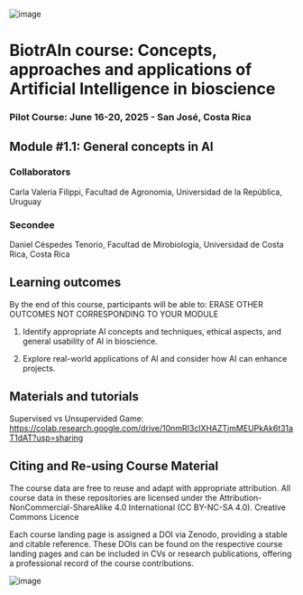 ![image](https://github.com/user-attachments/assets/c8f408d4-3f11-4c67-a3b6-7c4442f410e3)

# BiotrAIn course: Concepts, approaches and applications of Artificial Intelligence in bioscience

### Pilot Course: June 16-20, 2025 - San José, Costa Rica

## Module #1.1: General concepts in AI 

### Collaborators

Carla Valeria Filippi, Facultad de Agronomia, Universidad de la República, Uruguay

### Secondee

Daniel Céspedes Tenorio, Facultad de Mirobiología, Universidad de Costa Rica, Costa Rica

## Learning outcomes
By the end of this course, participants will be able to: ERASE OTHER OUTCOMES NOT CORRESPONDING TO YOUR MODULE

1. Identify appropriate AI concepts and techniques, ethical aspects, and general usability of AI in bioscience. 

2. Explore real-world applications of AI and consider how AI can enhance projects. 

## Materials and tutorials

Supervised vs Unsupervided Game: https://colab.research.google.com/drive/10nmRI3clXHAZTjmMEUPkAk6t31aT1dAT?usp=sharing

## Citing and Re-using Course Material
The course data are free to reuse and adapt with appropriate attribution. All course data in these repositories are licensed under the Attribution-NonCommercial-ShareAlike 4.0 International (CC BY-NC-SA 4.0). Creative Commons Licence

Each course landing page is assigned a DOI via Zenodo, providing a stable and citable reference. These DOIs can be found on the respective course landing pages and can be included in CVs or research publications, offering a professional record of the course contributions.

![image](https://github.com/user-attachments/assets/33d0775f-902c-4a0c-8bbc-6a7c7947a132)
